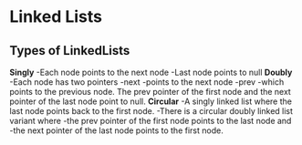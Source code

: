 # Linked Lists

## Types of LinkedLists

**Singly**
    -Each node points to the next node 
        -Last node points to null
**Doubly**
    -Each node has two pointers
        -next 
            -points to the next node 
        -prev 
            -which points to the previous node. 
    The prev pointer of the first node and 
    the next pointer of the last node point to null.
**Circular**
    -A singly linked list where the last node points back to the first node. 
    -There is a circular doubly linked list variant where 
        -the prev pointer of the first node points to the last node and 
        -the next pointer of the last node points to the first node.